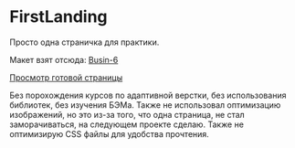 # FirstLanding

Просто одна страничка для практики.

Макет взят отсюда: [Busin-6](https://www.figma.com/file/rmilnNjXrWNufb1MGibYqA/Landing-page-Busin-6-(Community)?node-id=2%3A17)

[Просмотр готовой страницы](https://translogik.github.io/FirstLanding/)

Без порохождения курсов по адаптивной верстки, без использования библиотек, без изучения БЭМа. Также не использовал оптимизацию изображений, но это из-за того, что одна страница, не стал заморачиваться, на следующем проекте сделаю.
Также не оптимизирую CSS файлы для удобства прочтения.
